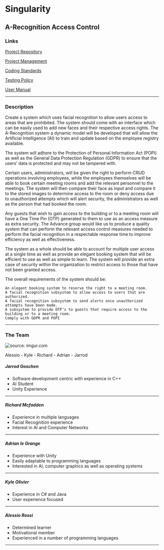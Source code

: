 # Singularity 
## A-Recognition Access Control
### Links 
[Project Repository](https://github.com/cos301-2019-se/A-Recognition)

[Project Management](https://app.zenhub.com/workspaces/a-recognition-5cc3f20307a4ab52d27abc9b/board?repos=182155877)

<a href=https://github.com/cos301-2019-se/A-Recognition/blob/master/GeneralCodingStandardsAndGuidelines.pdf target="_blank">Coding Standards</a>

<a href="https://github.com/cos301-2019-se/A-Recognition/blob/master/Testing_Policy.pdf" target="_blank">Testing Policy</a>

<a href="https://github.com/cos301-2019-se/A-Recognition/blob/master/A-Recognition%20User%20Manual.pdf" target="_blank">User Manual</a>

---

### Description 
Create a system which uses facial recognition to allow users access to areas that are prohibited. The system should come with an interface which can be easily used to add new faces and their respective access rights. The A-Recognition system a dynamic model will be developed that will allow the Artificial Intelligence (AI) to train and update based on the employee registry available.

The system will adhere to the Protection of Personal Information Act (POPI) as well as the General Data Protection Regulation (GDPR) to ensure that the users’ data is protected and may not be tampered with.

Certain users, administrators, will be given the right to perform CRUD operations involving employees, while the employees themselves will be able to book certain meeting rooms and add the relevant personnel to the meetings. The system will then compare their face as input and compare it to the stored images to determine access to the room or deny access due to unauthorized attempts which will alert security, the administrators as well as the person that had booked the room.

Any guests that wish to gain access to the building or to a meeting room will have a One Time Pin (OTP) generated to them to use as an access measure as extra security. The Advance group would like us to produce a quality system that can perform the relevant access control measures needed to perform the facial recognition in a respectable response time to improve efficiency as well as effectiveness.

The system as a whole should be able to account for multiple user access at a single time as well as provide an elegant booking system that will be efficient to use as well as simple to learn. The system will provide an extra case of security within the organization to restrict access to those that have not been granted access.

The overall requirements of the system should be:

    An elegant booking system to reserve the right to a meeting room.
    A facial recognition subsystem to allow access to users that are authorized.
    A facial recognition subsystem to send alerts once unauthorized attempts have been made.
    A subsystem to provide OTP’s to guests that require access to the building or to a meeting room.
    Comply with GDPR and POPI


---

### The Team
<img src="https://i.imgur.com/y2iKVw1m.jpg" title="source: imgur.com" />

Alessio - Kyle - Richard - Adrian - Jarrod

##### Jarrod Goschen
- Software development centric with experience in C++
- AI Student
- Unity Experience

---

##### Richard Mcfadden
- Experience in multiple languages
- Facial Recognition experience
- Interest in AI and Computer Networks

---

##### Adrian le Grange
- Experience with Unity
- Easily adaptable to programming languages
- Interested in AI, computer graphics as well as operating systems

---

##### Kyle Olivier
- Experience in C# and Java
- User experience focused

---

##### Alessio Rossi
- Determined learner
- Motivational member
- Experienced in a number of programming languages

---
